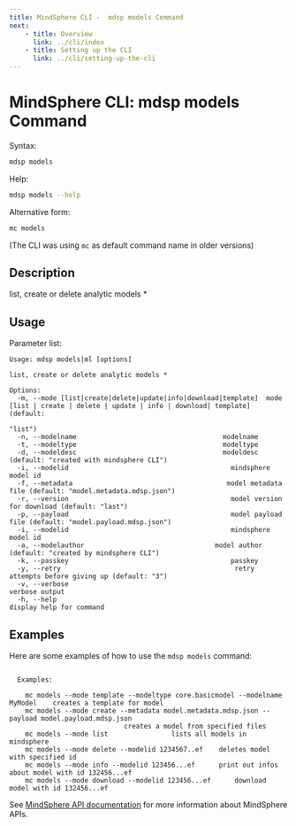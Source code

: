 ```yaml
---
title: MindSphere CLI -  mdsp models Command
next:
    - title: Overview
      link: ../cli/index
    - title: Setting up the CLI
      link: ../cli/setting-up-the-cli
---
```


# MindSphere CLI: mdsp models Command

Syntax:

```bash
mdsp models
```

Help:

```bash
mdsp models --help
```

Alternative form:

```bash
mc models
```

(The CLI was using `mc` as default command name in older versions)

## Description

list, create or delete analytic models *

## Usage

Parameter list:

```text
Usage: mdsp models|ml [options]

list, create or delete analytic models *

Options:
  -m, --mode [list|create|delete|update|info|download|template]  mode [list | create | delete | update | info | download| template] (default:
                                                                 "list")
  -n, --modelname                                     modelname
  -t, --modeltype                                     modeltype
  -d, --modeldesc                                     modeldesc (default: "created with mindsphere CLI")
  -i, --modelid                                         mindsphere model id
  -f, --metadata                                       model metadata file (default: "model.metadata.mdsp.json")
  -r, --version                                         model version for download (default: "last")
  -p, --payload                                         model payload file (default: "model.payload.mdsp.json")
  -i, --modelid                                         mindsphere model id
  -a, --modelauthor                                 model author (default: "created by mindsphere CLI")
  -k, --passkey                                         passkey
  -y, --retry                                            retry attempts before giving up (default: "3")
  -v, --verbose                                                  verbose output
  -h, --help                                                     display help for command

```

## Examples

Here are some examples of how to use the `mdsp models` command:

```text

  Examples:

    mc models --mode template --modeltype core.basicmodel --modelname MyModel 	 creates a template for model
    mc models --mode create --metadata model.metadata.mdsp.json --payload model.payload.mdsp.json 
							 creates a model from specified files
    mc models --mode list 				 lists all models in mindsphere
    mc models --mode delete --modelid 1234567..ef 	 deletes model with specified id
    mc models --mode info --modelid 123456...ef 	 print out infos about model with id 132456...ef
    mc models --mode download --modelid 123456...ef 	 download model with id 132456...ef

```

See [MindSphere API documentation](https://documentation.mindsphere.io/MindSphere/apis/index.html) for more information about MindSphere APIs.